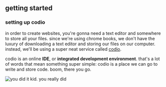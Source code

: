 ## getting started

### setting up codio

in order to create websites, you're gonna need a text editor and somewhere to store all your files.  since we're using chrome books, we don't have the luxury of downloading a text editor and storing our files on our computer.  instead, we'll be using a super neat service called [codio](https://codio.com/).

codio is an online **IDE**, or **integrated development environment**.  that's a lot of words that mean something super simple: codio is a place we can go to write and store code.  boom, there you go.

![you did it kid.  you really did](http://gifsec.com/wp-content/uploads/GIF/2014/04/success-gif.gif?gs=a)
